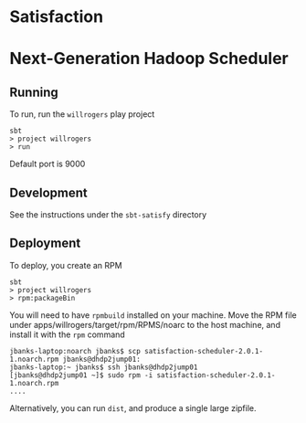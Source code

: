 
Satisfaction
============

# Next-Generation Hadoop Scheduler

## Running

To run, run the `willrogers` play project

```
sbt
> project willrogers
> run
```

Default port is 9000

## Development

See the instructions under the `sbt-satisfy` directory

## Deployment 

To deploy, you create an RPM

```
sbt
> project willrogers
> rpm:packageBin
```

You will need to have `rpmbuild` installed on your machine.
Move the RPM file under apps/willrogers/target/rpm/RPMS/noarc to the host machine, and
install it with the `rpm` command

```
jbanks-laptop:noarch jbanks$ scp satisfaction-scheduler-2.0.1-1.noarch.rpm jbanks@dhdp2jump01:
jbanks-laptop:~ jbanks$ ssh jbanks@dhdp2jump01
[jbanks@dhdp2jump01 ~]$ sudo rpm -i satisfaction-scheduler-2.0.1-1.noarch.rpm 
....

```


Alternatively, you can run `dist`, and produce a single large zipfile.






